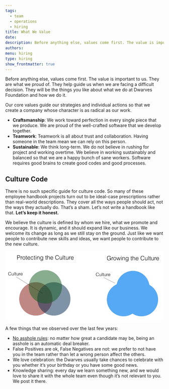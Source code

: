 ```yaml
---
tags:
  - team
  - operations
  - hiring
title: What We Value
date: 
description: Before anything else, values come first. The value is important to us. They are what we proud of. They help guide us when we are facing a difficult decision. 
authors: 
menu: hiring
type: hiring
show_frontmatter: true
---
```


Before anything else, values come first. The value is important to us. They are what we proud of. They help guide us when we are facing a difficult decision. They will be the things you like about what we do at Dwarves Foundation and how we do it.

Our core values guide our strategies and individual actions so that we create a company whose character is as radical as our work. 

* **Craftsmanship**: We work toward perfection in every single piece that we produce. We are proud of the well-crafted software that we develop together.
* **Teamwork**: Teamwork is all about trust and collaboration. Having someone in the team mean we can rely on this person.
* **Sustainable**: We think long-term. We do not believe in rushing for project and working overtime. We believe in working sustainably and balanced so that we are a happy bunch of sane workers. Software requires good brains to create good codes and good processes.

## Culture Code
There is no such specific guide for culture code. So many of these employee handbook projects turn out to be ideal-case prescriptions rather than real-world descriptions. They cover all the ways people should act, not the ways they actually do. That’s a sham. Let’s not write a handbook like that. **Let’s keep it honest.**

We believe the culture is defined by whom we hire, what we promote and encourage. It is dynamic, and it should expand like our business. We welcome its change as long as we still stay on the ground. Just like we want people to contribute new skills and ideas, we want people to contribute to the new culture.

![](assets/what-we-value_culture-1.webp)

A few things that we observed over the last few years:

* [No asshole rules](https://www.amazon.com/Asshole-Rule-Civilized-Workplace-Surviving/dp/0446698202): no matter how great a candidate may be, being an asshole is an automatic deal breaker.
* False Positives are ok, False Negatives are not: we prefer to not have you in the team rather than let a wrong person affect the others.
* We love celebration: the Dwarves usually take chances to celebrate with you whether it’s your birthday or you have some good news.
* Knowledge sharing: every day we learn something new, and we would love to share it with the whole team even though it’s not relevant to you. We post it there.
